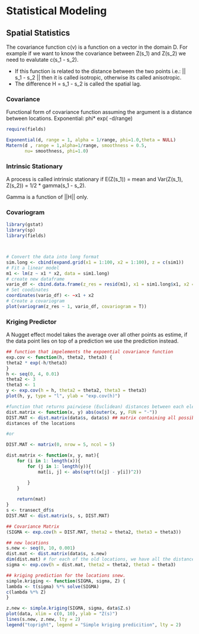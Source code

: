 # Statistical Modeling

## Spatial Statistics

The covariance function c(v) is a function on a vector in the domain D. For example if we want to know the covariance between Z(s_1) and Z(s_2) we need to evalutate c(s_1 - s_2).

- If this function is related to the distance between the two points i.e.: || s_1 - s_2 || then it is called isotropic, otherwise its called anisotropic.
- The difference H = s_1 - s_2 is called the spatial lag.

### Covariance
Functional form of covariance function assuming the argument is a distance between locations.
Exponential: phi* exp( -d/range)

```R
require(fields)

Exponential(d, range = 1, alpha = 1/range, phi=1.0,theta = NULL)
Matern(d , range = 1,alpha=1/range, smoothness = 0.5, 
       nu= smoothness, phi=1.0) 


`````







### Intrinsic Stationary

A process is called intrinsic stationary if E(Z(s_1)) = mean and Var(Z(s_1), Z(s_2)) = 1/2 * gamma(s_1 - s_2).

Gamma is a function of ||H|| only.

### Covariogram

```R
library(gstat)
library(sp)
library(fields)



# Convert the data into long format
sim.long <- cbind(expand.grid(x1 = 1:100, x2 = 1:100), z = c(sim1))
# Fit a linear model
m1 <- lm(z ~ x1 * x2, data = sim1.long)
# create new dataframe
vario_df <- cbind.data.frame(z_res = resid(m1), x1 = sim1.long$x1, x2 = sim1.long$x2)
# Set coodinates
coordinates(vario_df) <- ~x1 + x2
# Create a covariogram
plot(variogram(z_res ~ 1, vario_df, covariogram = T))

```

### Kriging Predictor

A Nugget effect model takes the average over all other points as estime, if the data point lies on top of a prediction we use the prediction instead.




````R
## function that impelements the expoential covariance function
exp.cov <- function(h, theta2, theta3) {
theta2 * exp(-h/theta3)
}
h <- seq(0, 4, 0.01)
theta2 <- 3
theta3 <- 1
y <- exp.cov(h = h, theta2 = theta2, theta3 = theta3)
plot(h, y, type = "l", ylab = "exp.cov(h)")

```````
```R
#function that returns pairwiese (Euclidean) distances between each elemts of vectors x and y
dist.matrix <- function(x, y) abs(outer(x, y, FUN = "-"))
DIST.MAT <- dist.matrix(data$s, data$s) ## matrix containing all possible
distances of the locations

#or

DIST.MAT <- matrix(0, nrow = 5, ncol = 5)

dist.matrix <- function(x, y, mat){
    for (i in 1: length(x)){
        for (j in 1: length(y)){
            mat[i, j] <- abs(sqrt((x[j] - y[i])^2))

        }
    }
    
    return(mat)
}
s <- transect_df$s
DIST.MAT <- dist.matrix(s, s, DIST.MAT)


````

```R
## Covariance Matrix
(SIGMA <- exp.cov(h = DIST.MAT, theta2 = theta2, theta3 = theta3))
````

````R
## new locations
s.new <- seq(0, 10, 0.001) 
dist.mat <- dist.matrix(data$s, s.new)
dim(dist.mat) # for each of the old locations, we have all the distances for the new locations
sigma <- exp.cov(h = dist.mat, theta2 = theta2, theta3 = theta3)
````

```R
## kriging prediction for the locations snew. 
simple.kriging <- function(SIGMA, sigma, Z) {
lambda <- t(sigma) %*% solve(SIGMA)
c(lambda %*% Z)
}

z.new <- simple.kriging(SIGMA, sigma, data$Z.s)
plot(data, xlim = c(0, 10), ylab = "Z(s)")
lines(s.new, z.new, lty = 2)
legend("topright", legend = "Simple kriging predicition", lty = 2)

````


